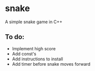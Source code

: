 # snake
A simple snake game in C++

## To do:
- Implement high score
- Add const's
- Add instructions to install
- Add timer before snake moves forward
